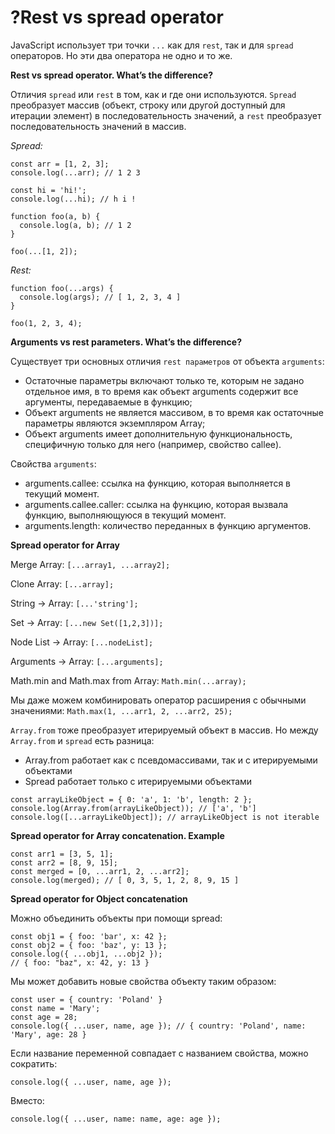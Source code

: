 # ?Rest vs spread operator

JavaScript использует три точки `...` как для `rest`, так и для `spread` операторов. Но эти два оператора не одно и то же.

__Rest vs spread operator. What’s the difference?__

Отличия `spread` или `rest` в том, как и где они используются. `Spread` преобразует массив (объект, строку или другой доступный для итерации элемент) в последовательность значений, а `rest` преобразует последовательность значений в массив.

_Spread:_

~~~
const arr = [1, 2, 3]; 
console.log(...arr); // 1 2 3 

const hi = 'hi!'; 
console.log(...hi); // h i !

function foo(a, b) {
  console.log(a, b); // 1 2
}

foo(...[1, 2]);
~~~

_Rest:_

~~~
function foo(...args) {
  console.log(args); // [ 1, 2, 3, 4 ]
}

foo(1, 2, 3, 4);
~~~

__Arguments vs rest parameters. What’s the difference?__

Существует три основных отличия `rest параметров` от объекта `arguments`:

* Остаточные параметры включают только те, которым не задано отдельное имя, в то время как объект arguments содержит все аргументы, передаваемые в функцию;
* Объект arguments не является массивом, в то время как остаточные параметры являются экземпляром Array;
* Объект arguments имеет дополнительную функциональность, специфичную только для него (например, свойство callee).

Свойства `arguments`:
* arguments.callee: cсылка на функцию, которая выполняется в текущий момент.
* arguments.callee.caller: cсылка на функцию, которая вызвала функцию, выполняющуюся в текущий момент.
* arguments.length: количество переданных в функцию аргументов.

__Spread operator for Array__

Merge Array:
`[...array1, ...array2];`

Clone Array:
`[...array];`

String → Array:
`[...'string'];`

Set → Array:
`[...new Set([1,2,3])];`

Node List → Array:
`[...nodeList];`

Arguments → Array:
`[...arguments];`

Math.min and Math.max from Array:
`Math.min(...array);`

Мы даже можем комбинировать оператор расширения с обычными значениями:
`Math.max(1, ...arr1, 2, ...arr2, 25);`

`Array.from` тоже преобразует итерируемый объект в массив. Но между `Array.from` и `spread` есть разница:
* Array.from работает как с псевдомассивами, так и с итерируемыми объектами
* Spread работает только с итерируемыми объектами

~~~
const arrayLikeObject = { 0: 'a', 1: 'b', length: 2 };
console.log(Array.from(arrayLikeObject)); // ['a', 'b']
console.log([...arrayLikeObject]); // arrayLikeObject is not iterable
~~~

__Spread operator for Array concatenation. Example__

~~~
const arr1 = [3, 5, 1];
const arr2 = [8, 9, 15];
const merged = [0, ...arr1, 2, ...arr2];
console.log(merged); // [ 0, 3, 5, 1, 2, 8, 9, 15 ]
~~~

__Spread operator for Object concatenation__

Можно объединить объекты при помощи spread:

~~~
const obj1 = { foo: 'bar', x: 42 };
const obj2 = { foo: 'baz', y: 13 };
console.log({ ...obj1, ...obj2 });
// { foo: "baz", x: 42, y: 13 }
~~~

Мы может добавить новые свойства объекту таким образом:

~~~
const user = { country: 'Poland' }
const name = 'Mary';
const age = 28;
console.log({ ...user, name, age }); // { country: 'Poland', name: 'Mary', age: 28 }
~~~

Если название переменной совпадает с названием свойства, можно сократить:

`console.log({ ...user, name, age });`

Вместо:

`console.log({ ...user, name: name, age: age });`
